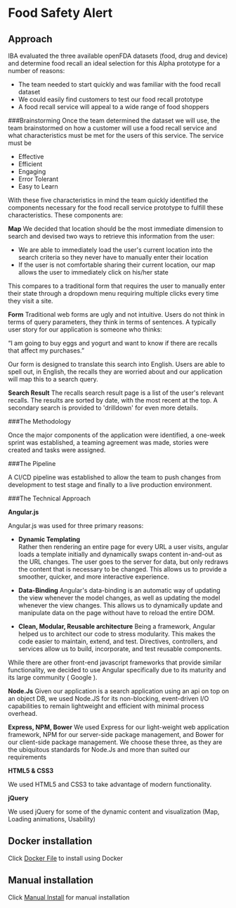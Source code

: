 # Food Safety Alert

## Approach

IBA evaluated the three available openFDA datasets (food, drug and device) and determine food recall an ideal selection for this Alpha prototype for a number of reasons:
* The team needed to start quickly and was familiar with the food recall dataset<br/>
* We could easily find customers to test our food recall prototype<br/>
* A food recall service will appeal to a wide range of food shoppers

###Brainstorming
Once the team determined the dataset we will use, the team brainstormed on how a customer will use a food recall service and what characteristics must be met for the 
users of this service. The service must be

* Effective
* Efficient
* Engaging
* Error Tolerant
* Easy to Learn

With these five characteristics in mind the team quickly identified the components necessary for the food recall service prototype to fulfill these characteristics. These components are:

**Map**
We decided that location should be the most immediate dimension to search and devised two ways to retrieve this information from the user:

* We are able to immediately load the user's current location into the search criteria so they never have to manually enter their location
* If the user is not comfortable sharing their current location, our map allows the user to immediately click on his/her state

This compares to a traditional form that requires the user to manually enter their state through a dropdown menu requiring multiple clicks every time they visit a site.

**Form**
Traditional web forms are ugly and not intuitive. Users do not think in terms of query parameters, they think in terms of sentences. A typically user story for our application is someone who thinks: 

“I am going to buy eggs and yogurt and want to know if there are recalls that affect my purchases.”

Our form is designed to translate this search into English. Users are able to spell out, in English, the recalls they are worried about and our application will map this to a search query. 

**Search Result**
The recalls search result page is a list of the user's relevant recalls. The results are sorted by date, with the most recent at the top. A secondary search is provided 
to 'drilldown' for even more details.

###The Methodology

Once the major components of the application were identified, a one-week sprint was established, a teaming agreement was made, stories were created and tasks were assigned.

###The Pipeline

A CI/CD pipeline was established to allow the team to push changes from development to test stage and finally to a live production environment.

###The Technical Approach

**Angular.js**

Angular.js was used for three primary reasons:

* **Dynamic Templating**	
Rather then rendering an entire page for every URL a user visits, angular loads a template initially and dynamically swaps content in-and-out as the URL changes. 
The user goes to the server for data, but only redraws the content that is necessary to be changed. This allows us to provide a smoother, quicker, and more interactive experience.

* **Data-Binding**
Angular's data-binding is an automatic way of updating the view whenever the model changes, as well as updating the model whenever the view changes. 
This allows us to dynamically update and manipulate data on the page without have to reload the entire DOM.

* **Clean, Modular, Reusable architecture**
Being a framework, Angular helped us to architect our code to stress modularity. This makes the code easier to maintain, extend, and test. Directives, controllers, 
and services allow us to build, incorporate, and test  reusable components. 

While there are other front-end javascript frameworks that provide similar functionality, we decided to use Angular specifically due to its maturity and its large community ( Google ).

**Node.Js**
Given our application is a search application using an api on top on an object DB, we used Node.JS for its non-blocking, event-driven I/O capabilities to 
remain lightweight and efficient with minimal process overhead.

**Express, NPM, Bower**
We used Express for our light-weight web application framework, NPM for our server-side package management, and Bower for our client-side package management. 
We choose these three, as they are the ubiquitous standards for Node.Js and more than suited our requirements 

**HTML5 & CSS3**

We used HTML5 and CSS3 to take advantage of modern functionality.

**jQuery**

We used jQuery for some of the dynamic content and visualization (Map, Loading animations, Usability)

## Docker installation

Click [Docker File](Dockerfile) to install using Docker

## Manual installation

Click [Manual Install](doc/IBA_FoodSafetyAlert_Manual_Install.md) for manual installation


